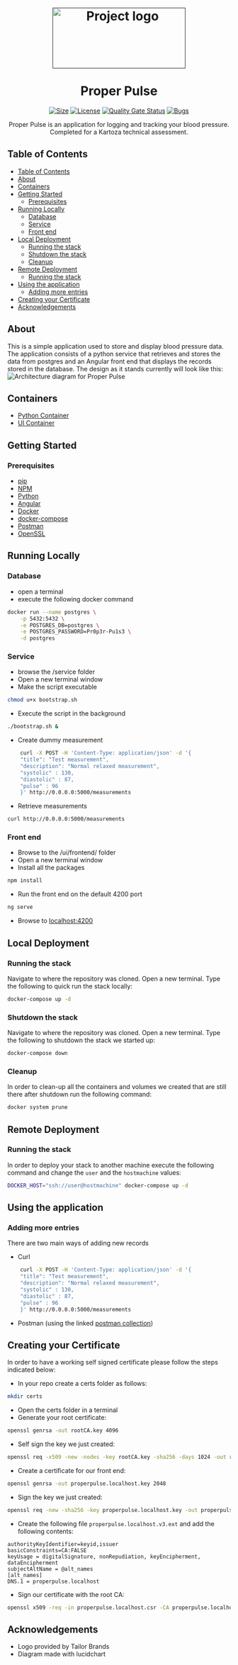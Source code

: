 <!-- Logo provided by Tailor Brands -->
<h1 align="center">
  <br>
    <a href="" rel="noopener">
 <img width=300px height=137px src="./documentation/logo.png" alt="Project logo"></a>
  <br>
  <br>
  <b>Proper Pulse</b>
</h1>

<!-- Shields -->
<div align="center">

[![Size](https://img.shields.io/github/repo-size/JBornman/proper-pulse)]()
[![License](https://img.shields.io/badge/license-GPL%20v3-blue.svg)](/LICENSE)
[![Quality Gate Status](https://sonarcloud.io/api/project_badges/measure?project=JBornman_proper-pulse&metric=alert_status&style=flat-square)](https://sonarcloud.io/dashboard?id=JBornman_proper-pulse)
[![Bugs](https://sonarcloud.io/api/project_badges/measure?project=JBornman_proper-pulse&metric=bugs)](https://sonarcloud.io/dashboard?id=JBornman_proper-pulse)


</div>

<p align="center"> Proper Pulse is an application for logging and tracking your blood pressure.
    <br> 
Completed for a Kartoza technical assessment.
</p>

## Table of Contents

- [Table of Contents](#table-of-contents)
- [About](#about)
- [Containers](#containers)
- [Getting Started](#getting-started)
  - [Prerequisites](#prerequisites)
- [Running Locally](#running-locally)
  - [Database](#database)
  - [Service](#service)
  - [Front end](#front-end)
- [Local Deployment](#local-deployment)
  - [Running the stack](#running-the-stack)
  - [Shutdown the stack](#shutdown-the-stack)
  - [Cleanup](#cleanup)
- [Remote Deployment](#remote-deployment)
  - [Running the stack](#running-the-stack-1)
- [Using the application](#using-the-application)
  - [Adding more entries](#adding-more-entries)
- [Creating your Certificate](#creating-your-certificate)
- [Acknowledgements](#acknowledgements)

## About
This is a simple application used to store and display blood pressure data. The application consists of a python service that retrieves and stores the data from postgres and an Angular front end that displays the records stored in the database. The design as it stands currently will look like this: 
![Architecture diagram for Proper Pulse](./documentation/Architecture%20diagram.jpeg) 

## Containers
- [Python Container](https://hub.docker.com/r/nacl115/proper_pulse_service)
- [UI Container](https://hub.docker.com/r/nacl115/proper_pulse_ui)

## Getting Started

### Prerequisites

- [pip](https://www.tecmint.com/install-pip-in-linux/)
- [NPM](https://github.com/nodesource/distributions)
- [Python](https://www.python.org/downloads/source/)
- [Angular](https://angular.io/cli)
- [Docker](https://docs.docker.com/engine/install/ubuntu/#install-using-the-convenience-script)
- [docker-compose](https://docs.docker.com/compose/install/#install-compose-on-linux-systems)
- [Postman](https://learning.postman.com/docs/getting-started/installation-and-updates/#installing-postman-on-linux)
- [OpenSSL](https://cloudwafer.com/blog/installing-openssl-on-ubuntu-16-04-18-04/)

## Running Locally

### Database

- open a terminal
- execute the following docker command

```bash
docker run --name postgres \
    -p 5432:5432 \
    -e POSTGRES_DB=postgres \
    -e POSTGRES_PASSWORD=Pr0p3r-Pu1s3 \
    -d postgres
```

### Service

- browse the /service folder
- Open a new terminal window
- Make the script executable

```bash
chmod u+x bootstrap.sh
```

- Execute the script in the background

```bash
./bootstrap.sh &
```

- Create dummy measurement

```bash
    curl -X POST -H 'Content-Type: application/json' -d '{
    "title": "Test measurement",
    "description": "Normal relaxed measurement",
    "systolic" : 130,
    "diastolic" : 87,
    "pulse" : 96
    }' http://0.0.0.0:5000/measurements
```

- Retrieve measurements

```bash
curl http://0.0.0.0:5000/measurements
```

### Front end

- Browse to the /ui/frontend/ folder
- Open a new terminal window
- Install all the packages

```bash
npm install
```

- Run the front end on the default 4200 port

```bash
ng serve
```

- Browse to [localhost:4200](localhost:4200)

## Local Deployment

### Running the stack

Navigate to where the repository was cloned. Open a new terminal. Type the following to quick run the stack locally:

```bash
docker-compose up -d
```

### Shutdown the stack

Navigate to where the repository was cloned. Open a new terminal. Type the following to shutdown the stack we started up:

```bash
docker-compose down
```

### Cleanup

In order to clean-up all the containers and volumes we created that are still there after shutdown run the following command:

```bash
docker system prune
```

## Remote Deployment

### Running the stack

In order to deploy your stack to another machine execute the following command and change the `user` and the `hostmachine` values:

```bash
DOCKER_HOST="ssh://user@hostmachine" docker-compose up -d
```

## Using the application

### Adding more entries
There are two main ways of adding new records
- Curl
```Bash
    curl -X POST -H 'Content-Type: application/json' -d '{
    "title": "Test measurement",
    "description": "Normal relaxed measurement",
    "systolic" : 130,
    "diastolic" : 87,
    "pulse" : 96
    }' http://0.0.0.0:5000/measurements
```
- Postman (using the linked [postman collection](./Proper%20Pulse.postman_collection.json))








## Creating your Certificate
In order to have a working self signed certificate please follow the steps indicated below:
- In your repo create a certs folder as follows:
```bash
mkdir certs
```
- Open the certs folder in a terminal
- Generate your root certificate:
```bash
openssl genrsa -out rootCA.key 4096
```
- Self sign the key we just created: 
```bash
openssl req -x509 -new -nodes -key rootCA.key -sha256 -days 1024 -out rootCA.crt
```
- Create a certificate for our front end:
```bash
openssl genrsa -out properpulse.localhost.key 2048
```
- Sign the key we just created:
```bash
openssl req -new -sha256 -key properpulse.localhost.key -out properpulse.localhost.csr
```
- Create the following file `properpulse.localhost.v3.ext` and add the following contents: 
```
authorityKeyIdentifier=keyid,issuer
basicConstraints=CA:FALSE
keyUsage = digitalSignature, nonRepudiation, keyEncipherment, dataEncipherment
subjectAltName = @alt_names
[alt_names]
DNS.1 = properpulse.localhost
```
- Sign our certificate with the root CA:
```bash
openssl x509 -req -in properpulse.localhost.csr -CA properpulse.localhost.crt -CAkey properpulse.localhost.key -CAcreateserial -out properpulse.localhost.crt -days 1024 -sha256 -extfile properpulse.localhost.v3.ext
```

## Acknowledgements

- Logo provided by Tailor Brands
- Diagram made with lucidchart
